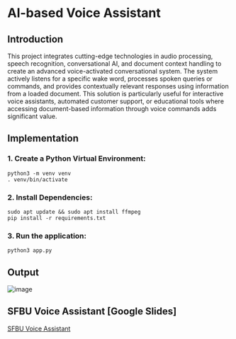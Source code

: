 # AI-based Voice Assistant
## Introduction
This project integrates cutting-edge technologies in audio processing, speech recognition, conversational AI, and document context handling to create an advanced voice-activated conversational system. The system actively listens for a specific wake word, processes spoken queries or commands, and provides contextually relevant responses using information from a loaded document. This solution is particularly useful for interactive voice assistants, automated customer support, or educational tools where accessing document-based information through voice commands adds significant value.


## Implementation

### 1. Create a Python Virtual Environment:
```
python3 -m venv venv
. venv/bin/activate
```

### 2. Install Dependencies:
```
sudo apt update && sudo apt install ffmpeg
pip install -r requirements.txt
```

### 3. Run the application:
```
python3 app.py
```

## Output

![image](https://github.com/TejasriVaitla/Machine-Learning/assets/128747986/cbe5e026-ab65-4167-a0d4-fba431039775)

## SFBU Voice Assistant [Google Slides]
[SFBU Voice Assistant](https://docs.google.com/presentation/d/1nhKD9ygbf0K57L4J-gPMXOi8rW4GFE4JDqTOEFhrtac/edit?usp=sharing)
